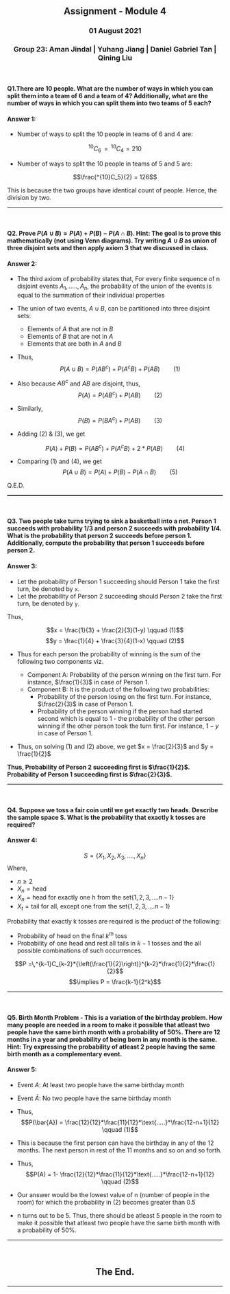 <h2><p style="text-align:center;"> Assignment - Module 4 </p></h2>
<h3><p style="text-align:center;"> 01 August 2021 </p></h3>
<h3><p style="text-align:center;"> Group 23: Aman Jindal | Yuhang Jiang | Daniel Gabriel Tan | Qining Liu </p></h3>
<br>

#### Q1.There are 10 people. What are the number of ways in which you can split them into a team of 6 and a team of 4? Additionally, what are the number of ways in which you can split them into two teams of 5 each?<br>

#### Answer 1:

- Number of ways to split the 10 people in teams of 6 and 4 are:
    
$$^{10}C_6\,=\,^{10}C_4 = 210$$

- Number of ways to split the 10 people in teams of 5 and 5 are:
  
$$\frac{^{10}C_5}{2} = 126$$
  
This is because the two groups have identical count of people. Hence, the division by two.

<hr style="height:1.5px;color:black;background-color:black"><br>

#### Q2.  Prove $P(A \cup B) = P(A) + P(B) - P(A \cap B)$. Hint: The goal is to prove this mathematically (not using Venn diagrams). Try writing $A \cup B$ as union of three disjoint sets and then apply axiom 3 that we discussed in class.<br>

#### Answer 2:

- The third axiom of probability states that, For every finite sequence of n disjoint events $A_1,.....,A_n$, the probability of the union of the events is equal to the summation of their individual properties

- The union of two events, $A\cup B$, can be partitioned into three disjoint sets:

    - Elements of $A$ that are not in $B$
    - Elements of $B$ that are not in $A$
    - Elements that are both in $A$ and $B$

- Thus, $$P(A\cup B) = P(AB^c) + P(A^cB) + P(AB) \qquad (1)$$
  
- Also because $AB^c$ and $AB$ are disjoint, thus,  $$P(A) = P(AB^c) + P(AB) \qquad (2)$$

- Similarly, $$P(B) = P(BA^c) + P(AB) \qquad (3)$$

 - Adding $(2)$ & $(3)$, we get

$$P(A) + P(B) = P(AB^c) + P(A^cB) +2*P(AB) \qquad(4)$$

- Comparing $(1)$ and $(4)$, we get $$P(A \cup B) = P(A) + P(B) - P(A \cap B) \qquad (5)$$

Q.E.D.

<hr style="height:1.5px;color:black;background-color:black"><br>

#### Q3. Two people take turns trying to sink a basketball into a net. Person 1 succeeds with probability 1/3 and person 2 succeeds with probability 1/4. What is the probability that person 2 succeeds before person 1. Additionally, compute the probability that person 1 succeeds before person 2.<br>

#### Answer 3:

- Let the probability of Person 1 succeeding should Person 1 take the first turn, be denoted by `x`. <br>
- Let the probability of Person 2 succeeding should Person 2 take the first turn, be denoted by `y`. <br>

Thus,

$$x = \frac{1}{3} + \frac{2}{3}(1-y) \qquad (1)$$
$$y = \frac{1}{4} + \frac{3}{4}(1-x) \qquad (2)$$

- Thus for each person the probability of winning is the sum of the following two components viz.
    - Component A: Probability of the person winning on the first turn. For instance, $\frac{1}{3}$ in case of Person 1.
    - Component B: It is the product of the following two probabilities:
      -  Probability of the person losing on the first turn. For instance, $\frac{2}{3}$ in case of Person 1.
      -  Probability of the person winning if the person had started second which is equal to 1 - the probability of the other person winning if the other person took the turn first. For instance, $1-y$ in case of Person 1.

- Thus, on solving $(1)$ and $(2)$ above, we get $x = \frac{2}{3}$ and $y = \frac{1}{2}$ 

**Thus, Probability of Person 2 succeeding first is $\frac{1}{2}$.<br>
Probability of Person 1 succeeding first is $\frac{2}{3}$.**

<hr style="height:1.5px;color:black;background-color:black"><br>

#### Q4. Suppose we toss a fair coin until we get exactly two heads. Describe the sample space S. What is the probability that exactly k tosses are required?<br>

#### Answer 4: 

$$S = \{X_1, X_2, X_3, ...., X_n\}$$
Where,
  - $n \ge 2$
  - $X_n = \text{head}$
  - $X_n = \text{head for exactly one h from the set}\{1,2,3,....n-1\}$
  - $X_t = \text{tail for all, except one from the set}\{1,2,3,....n-1\}$<br>

Probability that exactly k tosses are required is the product of the following:

- Probability of head on the final $k^{th}$ toss
- Probability of one head and rest all tails in $k-1$ tosses and the all possible combinations of such occurrences.

$$P =\,^{k-1}C_{k-2}*{\left(\frac{1}{2}\right)}^{k-2}*\frac{1}{2}*\frac{1}{2}$$
$$\implies P = \frac{k-1}{2^k}$$

<hr style="height:1.5px;color:black;background-color:black"><br>

#### Q5. Birth Month Problem - This is a variation of the birthday problem. How many people are needed in a room to make it possible that atleast two people have the same birth month with a probability of 50%. There are 12 months in a year and probability of being born in any month is the same. Hint: Try expressing the probability of atleast 2 people having the same birth month as a complementary event.<br>

#### Answer 5:

- Event $A$: At least two people have the same birthday month
- Event $\bar{A}$: No two people have the same birthday month

- Thus, $$P(\bar{A}) = \frac{12}{12}*\frac{11}{12}*\text{.....}*\frac{12-n+1}{12} \qquad (1)$$

- This is because the first person can have the birthday in any of the 12 months. The next person in rest of the 11 months and so on and so forth.

- Thus, $$P(A) = 1- \frac{12}{12}*\frac{11}{12}*\text{.....}*\frac{12-n+1}{12} \qquad (2)$$

- Our answer would be the lowest value of n (number of people in the room) for which the probability in $(2)$ becomes greater than 0.5 <br>

- n turns out to be 5. Thus, there should be atleast 5 people in the room to make it possible that atleast two people have the same birth month with a probability of 50%.

<hr style="height:1.5px;color:black;background-color:black"><br>
<h2><p style="text-align:center;">The End.</p></h2>
<hr style="height:1.5px;color:black;background-color:black"><br>



























